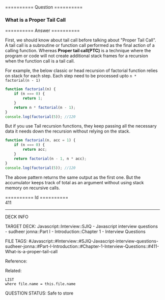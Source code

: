 ========== Question ==========  

### What is a Proper Tail Call  

========== Answer ==========  

First, we should know about tail call before talking about "Proper Tail Call". A tail call is a subroutine or function call performed as the final action of a calling function. Whereas **Proper tail call(PTC)** is a technique where the program or code will not create additional stack frames for a recursion when the function call is a tail call.

For example, the below classic or head recursion of factorial function relies on stack for each step. Each step need to be processed upto `n * factorial(n - 1)`

```javascript
function factorial(n) {
    if (n === 0) {
        return 1;
    }
    return n * factorial(n - 1);
}
console.log(factorial(5)); //120
```

But if you use Tail recursion functions, they keep passing all the necessary data it needs down the recursion without relying on the stack.

```javascript
function factorial(n, acc = 1) {
    if (n === 0) {
        return acc;
    }
    return factorial(n - 1, n * acc);
}
console.log(factorial(5)); //120
```

The above pattern returns the same output as the first one. But the accumulator keeps track of total as an argument without using stack memory on recursive calls.

========== Id ==========  
411

---

DECK INFO

TARGET DECK: Javascript::Interview::SJIQ - Javascript interview questions - sudheer jonna::Part I - Introduction::Chapter 1 - Interview Questions

FILE TAGS: #Javascript::#Interview::#SJIQ-Javascript-interview-questions-sudheer-jonna::#Part-I-Introduction::#Chapter-1-Interview-Questions::#411-What-is-a-proper-tail-call

Reference:

Related:

```dataview
LIST
where file.name = this.file.name
```

QUESTION STATUS: Safe to store
